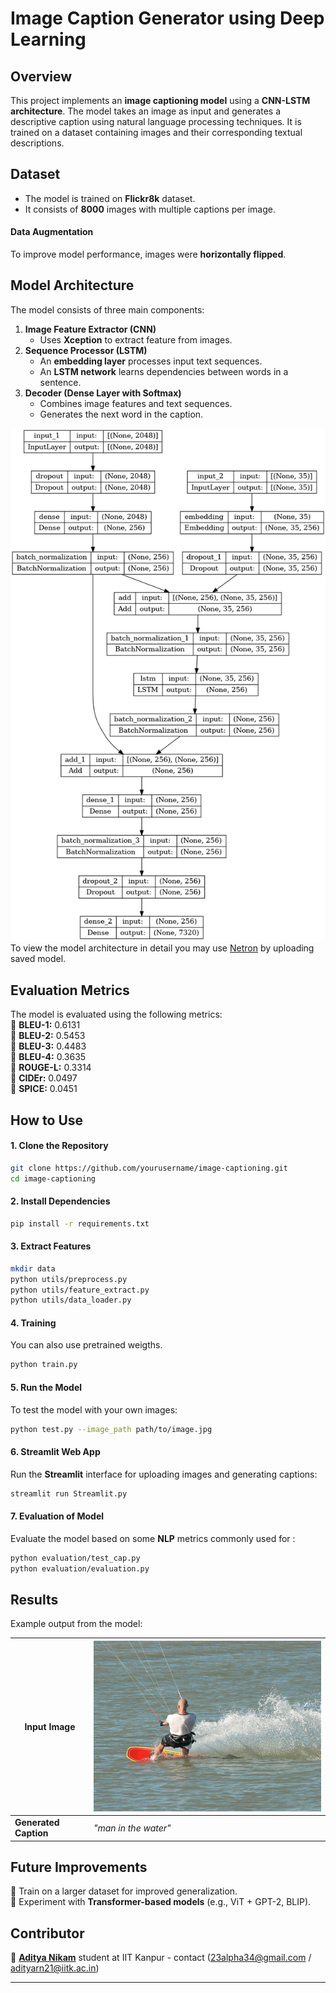 # **Image Caption Generator using Deep Learning**  

## **Overview**  
This project implements an **image captioning model** using a **CNN-LSTM architecture**. The model takes an image as input and generates a descriptive caption using natural language processing techniques. It is trained on a dataset containing images and their corresponding textual descriptions.

## **Dataset**  
- The model is trained on **Flickr8k** dataset.  
- It consists of **8000** images with multiple captions per image.  
#### **Data Augmentation**  
To improve model performance, images were **horizontally flipped**.

## **Model Architecture**  
The model consists of three main components:  
1. **Image Feature Extractor (CNN)**  
   - Uses **Xception** to extract feature from images.  
2. **Sequence Processor (LSTM)**  
   - An **embedding layer** processes input text sequences.  
   - An **LSTM network** learns dependencies between words in a sentence.  
3. **Decoder (Dense Layer with Softmax)**  
   - Combines image features and text sequences.  
   - Generates the next word in the caption.  

![model-image](./model_3.png)
To view the model architecture in detail you may use [Netron](https://netron.app/) by uploading saved model.

<!-- ## **Training Details**  
- **Optimizer:** Adam  
- **Loss function:** Categorical Crossentropy  
- **Batch size:** 64  
- **Training & Validation split:** 30,000 images for training, 1,000 images for validation.   -->

## **Evaluation Metrics**  
The model is evaluated using the following metrics:  
📌 **BLEU-1:** 0.6131  
📌 **BLEU-2:** 0.5453  
📌 **BLEU-3:** 0.4483  
📌 **BLEU-4:** 0.3635  
📌 **ROUGE-L:** 0.3314  
📌 **CIDEr:** 0.0497  
📌 **SPICE:** 0.0451  

## **How to Use**  
#### **1. Clone the Repository**  
```bash
git clone https://github.com/yourusername/image-captioning.git
cd image-captioning
```

#### **2. Install Dependencies**  
```bash
pip install -r requirements.txt
```
#### **3. Extract Features**  
```bash
mkdir data
python utils/preprocess.py
python utils/feature_extract.py
python utils/data_loader.py
```

#### **4. Training**  
You can also use pretrained weigths.
```bash
python train.py
```

#### **5. Run the Model**  
To test the model with your own images:  
```bash
python test.py --image_path path/to/image.jpg
```

#### **6. Streamlit Web App**  
Run the **Streamlit** interface for uploading images and generating captions:  
```bash
streamlit run Streamlit.py
```

#### **7. Evaluation of Model**  
Evaluate the model based on some **NLP** metrics commonly used for :  
```bash
python evaluation/test_cap.py
python evaluation/evaluation.py
```


## **Results**  
Example output from the model:  

| **Input Image** |  ![example-image](./OIP3.jpg) |
|---------------|-------------------|
|**Generated Caption** | *"man in the water"* |

## **Future Improvements**  
🔹 Train on a larger dataset for improved generalization.  
🔹 Experiment with **Transformer-based models** (e.g., ViT + GPT-2, BLIP).  

## **Contributor**  
👤 **[Aditya Nikam](https://www.linkedin.com/in/aditya-nikam-4885bb232/)** student at IIT Kanpur
    - contact (23alpha34@gmail.com / adityarn21@iitk.ac.in) 
  
----------------------------------------------------------------

<!-- ### **Code documentation** -->


